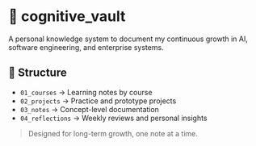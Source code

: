 # 🧠 cognitive_vault

A personal knowledge system to document my continuous growth in AI, software engineering, and enterprise systems.

## 📘 Structure
- `01_courses` → Learning notes by course
- `02_projects` → Practice and prototype projects
- `03_notes` → Concept-level documentation
- `04_reflections` → Weekly reviews and personal insights

> Designed for long-term growth, one note at a time.
